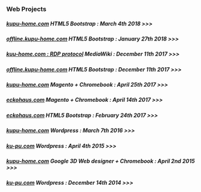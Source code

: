 ### Web Projects


##### [kupu-home.com](https://web.archive.org/web/20180331002238/https://offline.kupu-home.com/) HTML5 Bootstrap : March 4th 2018 >>>

##### [offline.kupu-home.com](https://web.archive.org/web/20180127172244/https://offline.kupu-home.com) HTML5 Bootstrap : January 27th 2018 >>>

##### [kuu-home.com : RDP protocol](https://web.archive.org/web/20171211230337/https://www.kupu-home.com/mediawiki/index.php/Main_Page) MediaWiki : December 11th 2017 >>>

##### [offline.kupu-home.com](https://web.archive.org/web/20171211230255/https://offline.kupu-home.com) HTML5 Bootstrap : December 11th 2017 >>>

##### [kupu-home.com](https://web.archive.org/web/20170425111921/https://kupu-home.com/) Magento + Chromebook : April 25th 2017 >>>

##### [eckohaus.com](https://web.archive.org/web/20170421014949/http://eckohaus.com/) Magento + Chromebook : April 14th 2017 >>>

##### [eckohaus.com](https://web.archive.org/web/20170224135318/http://eckohaus.com/) HTML5 Bootstrap : February 24th 2017 >>>

##### [kupu-home.com](https://web.archive.org/web/20160307145300/https://kupu-home.com/) Wordpress : March 7th 2016 >>>

##### [ku-pu.com](https://web.archive.org/web/20150404054546/http://ku-pu.com/) Wordpress : April 4th 2015 >>>

##### [kupu-home.com](https://web.archive.org/web/20150402105807/https://kupu-home.com) Google 3D Web designer + Chromebook : April 2nd 2015 >>>

##### [ku-pu.com](https://web.archive.org/web/20141217123206/http://ku-pu.com/) Wordpress : December 14th 2014 >>>
